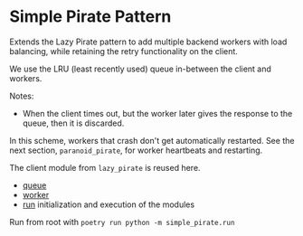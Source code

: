# Simple Pirate Pattern

Extends the Lazy Pirate pattern to add multiple backend workers with load
balancing, while retaining the retry functionality on the client.

We use the LRU (least recently used) queue in-between the client and workers.

Notes:
* When the client times out, but the worker later gives the response to the
  queue, then it is discarded.

In this scheme, workers that crash don't get automatically restarted. See the next section, `paranoid_pirate`, for worker heartbeats and restarting.

The client module from `lazy_pirate` is reused here.

* [queue](./queue.py)
* [worker](./worker.py)
* [run](./run.py) initialization and execution of the modules

Run from root with `poetry run python -m simple_pirate.run`
